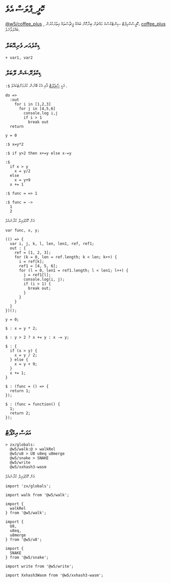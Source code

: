 # ކޮފީ_ޕްލަސް އެވެ

[@w5/coffee_plus](http://npmjs.com/@w5/coffee_plus) , ކޮފީސްކްރިޕްޓް ސިންޓެކްސްގެ މައްޗަށް ބިނާކޮށް ބައެއް ފީޗާސްތައް އިތުރުކުރުން، [coffee_plus](./coffee_plus.md) ބައްލަވާށެވެ.

## ޑިކްލެއަރ ވެރިއޭބަލް

```
+ var1, var2
```

## ޑިކްލެރޭޝަން ލޭބަލް

`:$` އަކީ [ސްވެލްޓް](https://svelte.dev/docs#component-format-script-3-$-marks-a-statement-as-reactive) އާއި އެކު ބޭނުން ކުރުމަށްޓަކައެވެ .

```
do =>
  :out
    for i in [1,2,3]
      for j in [4,5,6]
        console.log i,j
        if i > 1
          break out
  return

y = 0

:$ x=y*2

:$ if y>2 then x+=y else x-=y

:$
  if x > y
    x = y/2
  else
    x = y+9
  x += 1

:$ func = => 1

:$ func = ->
  1
  2
```

އަށް ކޮމްޕައިލް ކުރާނެއެވެ

```
var func, x, y;

(() => {
  var i, j, k, l, len, len1, ref, ref1;
  out : {
    ref = [1, 2, 3];
    for (k = 0, len = ref.length; k < len; k++) {
      i = ref[k];
      ref1 = [4, 5, 6];
      for (l = 0, len1 = ref1.length; l < len1; l++) {
        j = ref1[l];
        console.log(i, j);
        if (i > 1) {
          break out;
        }
      }
    }
  }
})();

y = 0;

$ : x = y * 2;

$ : y > 2 ? x += y : x -= y;

$ : {
  if (x > y) {
    x = y / 2;
  } else {
    x = y + 9;
  }
  x += 1;
}

$ : (func = () => {
  return 1;
});

$ : (func = function() {
  1;
  return 2;
});
```

## އަވަސް އިމްޕޯޓް

```
> zx/globals:
  @w5/walk:@ > walkRel
  @w5/u8 > U8 u8eq u8merge
  @w5/snake > SNAKE
  @w5/write
  @w5/xxhash3-wasm
```

އަށް ކޮމްޕައިލް ކުރާނެއެވެ

```
import 'zx/globals';

import walk from '@w5/walk';

import {
  walkRel
} from '@w5/walk';

import {
  U8,
  u8eq,
  u8merge
} from '@w5/u8';

import {
  SNAKE
} from '@w5/snake';

import write from '@w5/write';

import Xxhash3Wasm from '@w5/xxhash3-wasm';
```
